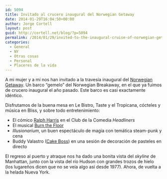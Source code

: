 ```yaml
---
id: 5094
title: Invitado al crucero inaugural del Norwegian Getaway
date: 2014-01-29T16:04:50+00:00
author: Jorge Cortell
layout: post
guid: http://cortell.net/blog/?p=5094
permalink: /2014/01/29/invited-to-the-inaugural-cruise-of-norwegian-getaway/
categories:
  - General
  - NY
  - Otras cosas
  - Personal
  - Placeres de la vida
---
```

A mi mujer y a mí nos han invitado a la travesía inaugural del <a title="http://www.getaway.ncl.com" href="http://www.getaway.ncl.com" target="_blank">Norwegian Getaway</a>. Un barco &#8220;gemelo&#8221; del Norwegian Breakaway, en el que ya fuimos de crucero inaugural el año pasado. Este barco es casi exactamente idéntico.

Disfrutamos de la buena mesa en Le Bistro, Taste y el Tropicana, cócteles y música en Bliss, y sobre todo entretenimiento:

  * El cómico <a title="http://ralphharris.com" href="http://ralphharris.com" target="_blank">Ralph Harris</a> en el Club de la Comedia _Headliners_ 
  * El musical <a title="http://www.burnthefloor.com" href="http://www.burnthefloor.com" target="_blank">Burn the Floor</a> 
  * _Illusionarium_, un buen espectáculo de magia con temática steam-punk y cena 
  * Buddy Valastro (<a title="www.carlosbakery.com/" href="www.carlosbakery.com/" target="_blank">Cake Boss</a>) en una sesión de decoración de pasteles en directo

El regreso al puerto y atraque nos ha dado una bonita vista del _skyline_ de Manhattan, junto con la vista del río Hudson con grandes trozos de hielo (los lugareños dicen que no se veía algo así desde 1977). Ahora, de vuelta a la helada Nueva York.